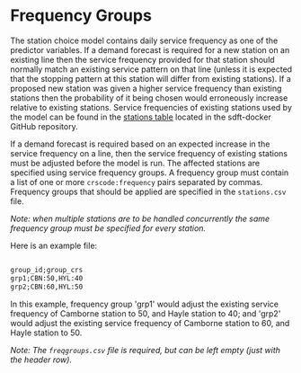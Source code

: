 # Frequency Groups
<!-- position: 4 -->

The station choice model contains daily service frequency as one of the predictor variables. If a demand forecast is required for a new station on an existing line then the service frequency provided for that station should normally match an existing service pattern on that line (unless it is expected that the stopping pattern at this station will differ from existing stations). If a proposed new station was given a higher service frequency than existing stations then the probability of it being chosen would erroneously increase relative to existing stations. Service frequencies of existing stations used by the model can be found in the [stations table](https://github.com/station-demand-forecasting-tool/sdft-docker/blob/master/db/data/stations/stations.csv) located in the sdft-docker GitHub repository.

If a demand forecast is required based on an expected increase in the service frequency on a line, then the service frequency of existing stations must be adjusted before the model is run. The affected stations are specified using service frequency groups. A frequency group must contain a list of one or more `crscode:frequency` pairs separated by commas. Frequency groups that should be applied are specified in the `stations.csv` file.

*Note: when multiple stations are to be handled concurrently the same frequency group must be specified for every station.*

Here is an example file:

```txt

group_id;group_crs
grp1;CBN:50,HYL:40
grp2;CBN:60,HYL:50

```

In this example, frequency group 'grp1' would adjust the existing service frequency of Camborne station to 50, and Hayle station to 40; and 'grp2' would adjust the existing service frequency of Camborne station to 60, and Hayle station to 50.

*Note: The `freqgroups.csv` file is required, but can be left empty (just with the header row).*


